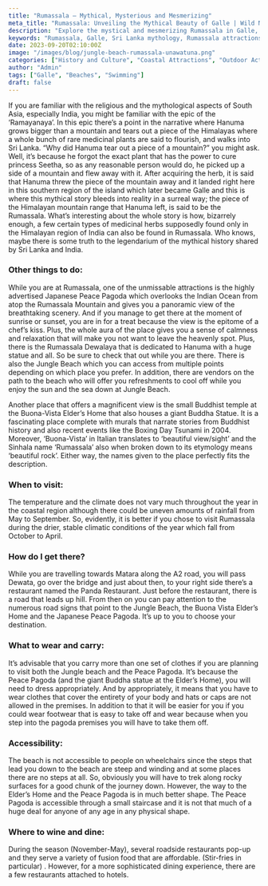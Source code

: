 ```yaml
---
title: "Rumassala – Mythical, Mysterious and Mesmerizing"
meta_title: "Rumassala: Unveiling the Mythical Beauty of Galle | Wild Nest Villa"
description: "Explore the mystical and mesmerizing Rumassala in Galle, where myth meets reality. Discover its history, attractions, and the best times to visit this enchanting destination."
keywords: "Rumassala, Galle, Sri Lanka mythology, Rumassala attractions, Rumassala Peace Pagoda, Jungle Beach Galle, Rumassala Dewalaya, Buddhist temples in Sri Lanka, Rumassala climate, Galle travel tips, Wild Nest Villa"
date: 2023-09-20T02:10:00Z
image: "/images/blog/jungle-beach-rumassala-unawatuna.png"
categories: ["History and Culture", "Coastal Attractions", "Outdoor Activities"]
author: "Admin"
tags: ["Galle", "Beaches", "Swimming"]
draft: false
---
```


If you are familiar with the religious and the mythological aspects of South Asia, especially India, you might be familiar with the epic of the ‘Ramayanaya’. In this epic there’s a point in the narrative where Hanuma grows bigger than a mountain and tears out a piece of the Himalayas where a whole bunch of rare medicinal plants are said to flourish, and walks into Sri Lanka. “Why did Hanuma tear out a piece of a mountain?” you might ask. Well, it’s because he forgot the exact plant that has the power to cure princess Seetha, so as any reasonable person would do, he picked up a side of a mountain and flew away with it. After acquiring the herb, it is said that Hanuma threw the piece of the mountain away and it landed right here in this southern region of the island which later became Galle and this is where this mythical story bleeds into reality in a surreal way; the piece of the Himalayan mountain range that Hanuma left, is said to be the Rumassala. What’s interesting about the whole story is how, bizarrely enough, a few certain types of medicinal herbs supposedly found only in the Himalayan region of India can also be found in Rumassala. Who knows, maybe there is some truth to the legendarium of the mythical history shared by Sri Lanka and India.

### Other things to do:

While you are at Rumassala, one of the unmissable attractions is the highly advertised Japanese Peace Pagoda which overlooks the Indian Ocean from atop the Rumassala Mountain and gives you a panoramic view of the breathtaking scenery. And if you manage to get there at the moment of sunrise or sunset, you are in for a treat because the view is the epitome of a chef’s kiss. Plus, the whole aura of the place gives you a sense of calmness and relaxation that will make you not want to leave the heavenly spot. Plus, there is the Rumassala Dewalaya that is dedicated to Hanuma with a huge statue and all. So be sure to check that out while you are there.
There is also the Jungle Beach which you can access from multiple points depending on which place you prefer. In addition, there are vendors on the path to the beach who will offer you refreshments to cool off while you enjoy the sun and the sea down at Jungle Beach.

Another place that offers a magnificent view is the small Buddhist temple at the Buona-Vista Elder’s Home that also houses a giant Buddha Statue. It is a fascinating place complete with murals that narrate stories from Buddhist history and also recent events like the Boxing Day Tsunami in 2004. Moreover, ‘Buona-Vista’ in Italian translates to ‘beautiful view/sight’ and the Sinhala name ‘Rumassala’ also when broken down to its etymology means ‘beautiful rock’. Either way, the names given to the place perfectly fits the description.

### When to visit: 

The temperature and the climate does not vary much throughout the year in the coastal region although there could be uneven amounts of rainfall from May to September. So, evidently, it is better if you chose to visit Rumassala during the drier, stable climatic conditions of the year which fall from October to April.

### How do I get there?

While you are travelling towards Matara along the A2 road, you will pass Dewata, go over the bridge and just about then, to your right side there’s a restaurant named the Panda Restaurant. Just before the restaurant, there is a road that leads up hill. From then on you can pay attention to the numerous road signs that point to the Jungle Beach, the Buona Vista Elder’s Home and the Japanese Peace Pagoda. It’s up to you to choose your destination. 

### What to wear and carry: 

It’s advisable that you carry more than one set of clothes if you are planning to visit both the Jungle beach and the Peace Pagoda. It’s because the Peace Pagoda (and the giant Buddha statue at the Elder’s Home), you will need to dress appropriately. And by appropriately, it means that you have to wear clothes that cover the entirety of your body and hats or caps are not allowed in the premises. In addition to that it will be easier for you if you could wear footwear that is easy to take off and wear because when you step into the pagoda premises you will have to take them off.

### Accessibility: 

The beach is not accessible to people on wheelchairs since the steps that lead you down to the beach are steep and winding and at some places there are no steps at all. So, obviously you will have to trek along rocky surfaces for a good chunk of the journey down.
However, the way to the Elder’s Home and the Peace Pagoda is in much better shape. The Peace Pagoda is accessible through a small staircase and it is not that much of a huge deal for anyone of any age in any physical shape.

### Where to wine and dine:

During the season (November-May), several roadside restaurants pop-up and they serve a variety of fusion food that are affordable. (Stir-fries in particular) . However, for a more sophisticated dining experience, there are a few restaurants attached to hotels. 
